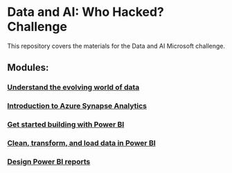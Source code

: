 # Data and AI: Who Hacked? Challenge

This repository covers the materials for the Data and AI Microsoft challenge.

## Modules:

### [Understand the evolving world of data](https://github.com/andrea-liliana/Data-and-AI-Challenge/blob/main/UnderstandData.md)

### [Introduction to Azure Synapse Analytics](https://github.com/andrea-liliana/Data-and-AI-Challenge/blob/main/SynapseAnalytics.md)

### [Get started building with Power BI]()

### [Clean, transform, and load data in Power BI]()

### [Design Power BI reports]()
